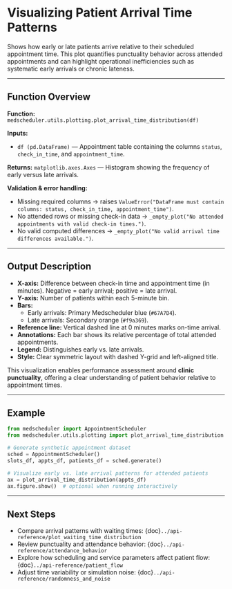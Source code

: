 # Visualizing Patient Arrival Time Patterns

Shows how early or late patients arrive relative to their scheduled appointment time. This plot quantifies punctuality behavior across attended appointments and can highlight operational inefficiencies such as systematic early arrivals or chronic lateness.

---

## Function Overview
**Function:** `medscheduler.utils.plotting.plot_arrival_time_distribution(df)`

**Inputs:**
- `df (pd.DataFrame)` — Appointment table containing the columns `status`, `check_in_time`, and `appointment_time`.

**Returns:** `matplotlib.axes.Axes` — Histogram showing the frequency of early versus late arrivals.

**Validation & error handling:**
- Missing required columns → raises `ValueError("DataFrame must contain columns: status, check_in_time, appointment_time")`.
- No attended rows or missing check-in data → `_empty_plot("No attended appointments with valid check-in times.")`.
- No valid computed differences → `_empty_plot("No valid arrival time differences available.")`.

---

## Output Description
- **X-axis:** Difference between check-in time and appointment time (in minutes). Negative = early arrival; positive = late arrival.
- **Y-axis:** Number of patients within each 5-minute bin.
- **Bars:**
  - Early arrivals: Primary Medscheduler blue (`#67A7D4`).
  - Late arrivals: Secondary orange (`#f9a369`).
- **Reference line:** Vertical dashed line at 0 minutes marks on-time arrival.
- **Annotations:** Each bar shows its relative percentage of total attended appointments.
- **Legend:** Distinguishes early vs. late arrivals.
- **Style:** Clear symmetric layout with dashed Y-grid and left-aligned title.

This visualization enables performance assessment around **clinic punctuality**, offering a clear understanding of patient behavior relative to appointment times.

---

## Example
```python
from medscheduler import AppointmentScheduler
from medscheduler.utils.plotting import plot_arrival_time_distribution

# Generate synthetic appointment dataset
sched = AppointmentScheduler()
slots_df, appts_df, patients_df = sched.generate()

# Visualize early vs. late arrival patterns for attended patients
ax = plot_arrival_time_distribution(appts_df)
ax.figure.show()  # optional when running interactively
```

---

## Next Steps
- Compare arrival patterns with waiting times: {doc}`../api-reference/plot_waiting_time_distribution`  
- Review punctuality and attendance behavior: {doc}`../api-reference/attendance_behavior`  
- Explore how scheduling and service parameters affect patient flow: {doc}`../api-reference/patient_flow`  
- Adjust time variability or simulation noise: {doc}`../api-reference/randomness_and_noise`


